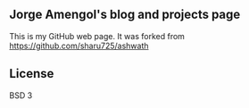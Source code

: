 ## Jorge Amengol's blog and projects page

This is my GitHub web page. It was forked from https://github.com/sharu725/ashwath

## License
BSD 3
